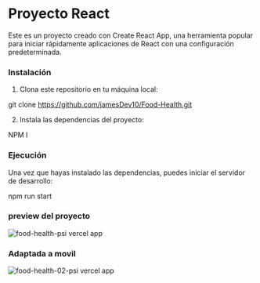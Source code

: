 #  Proyecto React

Este es un proyecto creado con Create React App, una herramienta popular para iniciar rápidamente aplicaciones de React con una configuración predeterminada.



### Instalación

1. Clona este repositorio en tu máquina local:

git clone https://github.com/jamesDev10/Food-Health.git


2. Instala las dependencias del proyecto:

NPM I 


### Ejecución

Una vez que hayas instalado las dependencias, puedes iniciar el servidor de desarrollo:

npm run start 

### preview del proyecto
![food-health-psi vercel app](https://github.com/jamesDev10/Food-Health/assets/56393379/157e3e31-6c87-4c85-8e79-020edfbfeb47)


### Adaptada a movil
![food-health-02-psi vercel app](https://github.com/jamesDev10/Food-Health/assets/56393379/197a54fa-575a-484b-bbb6-a00e35894e28)


